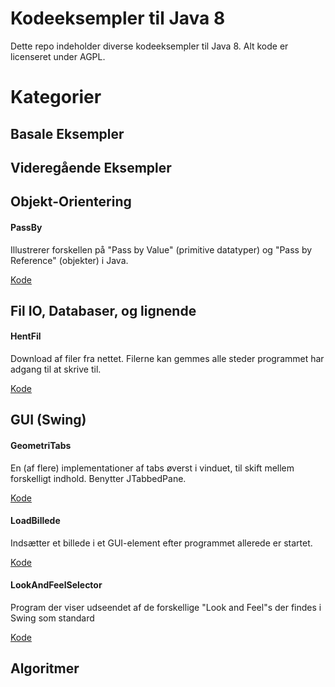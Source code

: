 # Kodeeksempler til Java 8
Dette repo indeholder diverse kodeeksempler til Java 8. Alt kode er licenseret under AGPL.

# Kategorier
## Basale Eksempler
## Videregående Eksempler
## Objekt-Orientering

#### PassBy
Illustrerer forskellen på "Pass by Value" (primitive datatyper) og "Pass by Reference" (objekter) i Java.

[Kode](https://github.com/davidwlindholm/examples_java8_da/tree/main/Objekt%20Orientering/PassBy%20(Pass%20by%20Value%20vs%20Reference))

## Fil IO, Databaser, og lignende

#### HentFil
Download af filer fra nettet. Filerne kan gemmes alle steder programmet har adgang til at skrive til.

[Kode](https://github.com/davidwlindholm/examples_java8_da/tree/main/File%20IO%2C%20Database%2C%20etc/HentFil)

## GUI (Swing)

#### GeometriTabs
En (af flere) implementationer af tabs øverst i vinduet, til skift mellem forskelligt indhold. Benytter JTabbedPane.

[Kode](https://github.com/davidwlindholm/examples_java8_da/tree/main/GUI%20(Swing)/GeometriTabs%20(JTabbedPane))

#### LoadBillede
Indsætter et billede i et GUI-element efter programmet allerede er startet.

[Kode](https://github.com/davidwlindholm/examples_java8_da/tree/main/GUI%20(Swing)/LoadBillede)

#### LookAndFeelSelector
Program der viser udseendet af de forskellige "Look and Feel"s der findes i Swing som standard

[Kode](https://github.com/davidwlindholm/examples_java8_da/tree/main/GUI%20(Swing)/LookAndFeelSelector%20(Swing%20Look%20and%20Feel))

## Algoritmer
